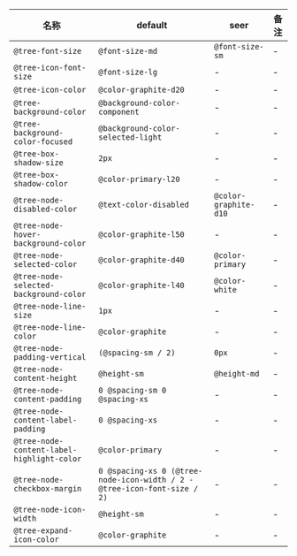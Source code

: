 | 名称 | default | seer | 备注 |
| --- | --- | --- | --- |
| `@tree-font-size` | `@font-size-md` | `@font-size-sm` | - |
| `@tree-icon-font-size` | `@font-size-lg` | - | - |
| `@tree-icon-color` | `@color-graphite-d20` | - | - |
| `@tree-background-color` | `@background-color-component` | - | - |
| `@tree-background-color-focused` | `@background-color-selected-light` | - | - |
| `@tree-box-shadow-size` | `2px` | - | - |
| `@tree-box-shadow-color` | `@color-primary-l20` | - | - |
| `@tree-node-disabled-color` | `@text-color-disabled` | `@color-graphite-d10` | - |
| `@tree-node-hover-background-color` | `@color-graphite-l50` | - | - |
| `@tree-node-selected-color` | `@color-graphite-d40` | `@color-primary` | - |
| `@tree-node-selected-background-color` | `@color-graphite-l40` | `@color-white` | - |
| `@tree-node-line-size` | `1px` | - | - |
| `@tree-node-line-color` | `@color-graphite` | - | - |
| `@tree-node-padding-vertical` | `(@spacing-sm / 2)` | `0px` | - |
| `@tree-node-content-height` | `@height-sm` | `@height-md` | - |
| `@tree-node-content-padding` | `0 @spacing-sm 0 @spacing-xs` | - | - |
| `@tree-node-content-label-padding` | `0 @spacing-xs` | - | - |
| `@tree-node-content-label-highlight-color` | `@color-primary` | - | - |
| `@tree-node-checkbox-margin` | `0 @spacing-xs 0 (@tree-node-icon-width / 2 - @tree-icon-font-size / 2)` | - | - |
| `@tree-node-icon-width` | `@height-sm` | - | - |
| `@tree-expand-icon-color` | `@color-graphite` | - | - |
